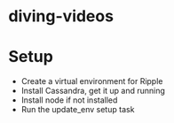 # diving-videos

# Setup
* Create a virtual environment for Ripple
* Install Cassandra, get it up and running
* Install node if not installed
* Run the update_env setup task
